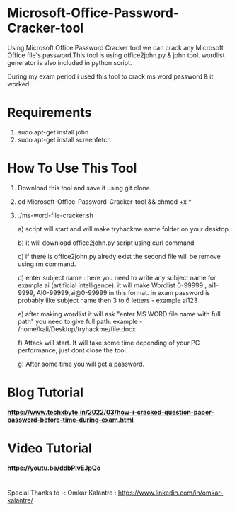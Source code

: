 # Microsoft-Office-Password-Cracker-tool
Using Microsoft Office Password Cracker tool we can crack any Microsoft Office file's password.This tool is using office2john.py &amp; john tool. wordlist generator is also included in python script.


During my exam period i used this tool to crack ms word password & it worked.


# Requirements

1) sudo apt-get install john
2) sudo apt-get install screenfetch



# How To Use This Tool

1) Download this tool and save it using git clone.
2)  cd Microsoft-Office-Password-Cracker-tool && chmod +x *
3) ./ms-word-file-cracker.sh       

   a) script will start and will make tryhackme name folder on your desktop. 
   
   b) it will download office2john.py script using curl command
   
   c) if there is office2john.py alredy exist the second file will be remove using rm command.


   d) enter subject name :     here you need to write any subject name for example ai  (artificial intelligence). 
                                it will make Wordlist 0-99999 , ai1-9999, AI0-99999,ai@0-99999 in this format. 
                                in exam password is probably like subject name then 3 to 6 letters - example ai123  
                                
 
   e) after making wordlist it will ask "enter MS WORD file name with full path"
                                you need to give full path. example - /home/kali/Desktop/tryhackme/file.docx
  
  
   f) Attack will start. It will take some time depending of your PC performance, just dont close the tool. 


   g) After some time you will get a password. 
  
  
  # Blog Tutorial
  
  **https://www.techxbyte.in/2022/03/how-i-cracked-question-paper-password-before-time-during-exam.html**
  
  # Video Tutorial

**https://youtu.be/ddbPlvEJpQo**




#



Special Thanks to -:  Omkar Kalantre  :   https://www.linkedin.com/in/omkar-kalantre/

